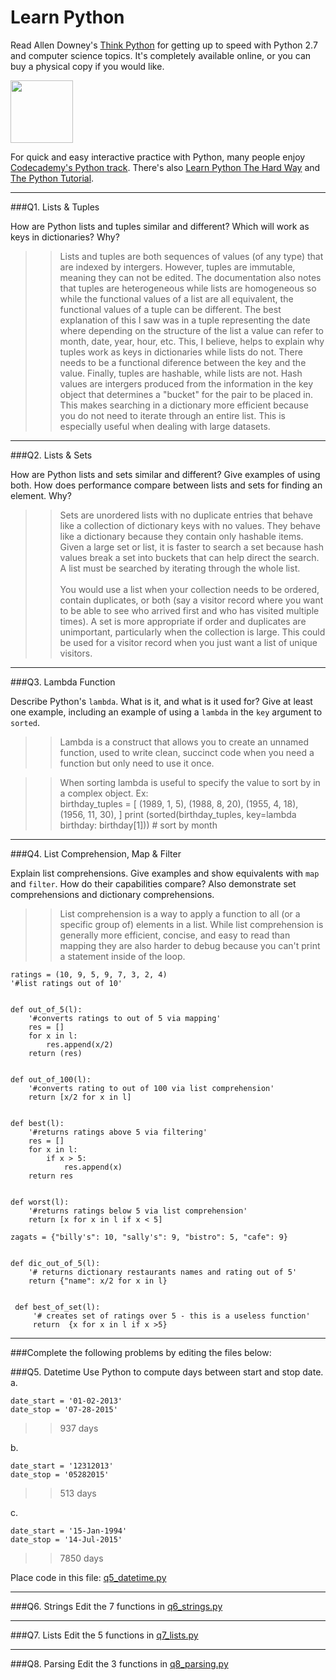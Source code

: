 # Learn Python

Read Allen Downey's [Think Python](http://www.greenteapress.com/thinkpython/) for getting up to speed with Python 2.7 and computer science topics. It's completely available online, or you can buy a physical copy if you would like.

<a href="http://www.greenteapress.com/thinkpython/"><img src="img/think_python.png" style="width: 100px;" target="_blank"></a>

For quick and easy interactive practice with Python, many people enjoy [Codecademy's Python track](http://www.codecademy.com/en/tracks/python). There's also [Learn Python The Hard Way](http://learnpythonthehardway.org/book/) and [The Python Tutorial](https://docs.python.org/2/tutorial/).

---

###Q1. Lists &amp; Tuples

How are Python lists and tuples similar and different? Which will work as keys in dictionaries? Why?

>> Lists and tuples are both sequences of values (of any type) that are indexed by intergers. However, tuples are immutable, meaning they can not be edited. The documentation also notes that tuples are heterogeneous while lists are homogeneous so while the functional values of a list are all equivalent, the functional values of a tuple can be different. The best explanation of this I saw was in a tuple representing the date where depending on the structure of the list a value can refer to month, date, year, hour, etc. This, I believe, helps to explain why tuples work as keys in dictionaries while lists do not. There needs to be a functional diference between the key and the value. Finally, tuples are hashable, while lists are not. Hash values are intergers produced from the information in the key object that determines a "bucket" for the pair to be placed in. This makes searching in a dictionary more efficient because you do not need to iterate through an entire list. This is especially useful when dealing with large datasets.

---

###Q2. Lists &amp; Sets

How are Python lists and sets similar and different? Give examples of using both. How does performance compare between lists and sets for finding an element. Why?

>> Sets are unordered lists with no duplicate entries that behave like a collection of dictionary keys with no values. They behave like a dictionary because they contain only hashable items. Given a large set or list, it is faster to search a set because hash values break a set into buckets that can help direct the search. A list must be searched by iterating through the whole list. </br></br>
You would use a list when your collection needs to be ordered, contain duplicates, or both (say a visitor record where you want to be able to see who arrived first and who has visited multiple times). A set is more appropriate if order and duplicates are unimportant, particularly when the collection is large. This could be used for a visitor record when you just want a list of unique visitors. 

---

###Q3. Lambda Function

Describe Python's `lambda`. What is it, and what is it used for? Give at least one example, including an example of using a `lambda` in the `key` argument to `sorted`.

>> Lambda is a construct that allows you to create an unnamed function, used to write clean, succinct code when you need a function but only need to use it once. </br>

>> When sorting lambda is useful to specify the value to sort by in a complex object. Ex: </br>
birthday_tuples = [
        (1989, 1, 5),
        (1988, 8, 20),
        (1955, 4, 18),
        (1956, 11, 30),
]
print (sorted(birthday_tuples, key=lambda birthday: birthday[1]))   # sort by month


---

###Q4. List Comprehension, Map &amp; Filter

Explain list comprehensions. Give examples and show equivalents with `map` and `filter`. How do their capabilities compare? Also demonstrate set comprehensions and dictionary comprehensions.

>> List comprehension is a way to apply a function to all (or a specific group of) elements in a list. While list comprehension is generally more efficient, concise, and easy to read than mapping they are also harder to debug because you can't print a statement inside of the loop. 

```
ratings = (10, 9, 5, 9, 7, 3, 2, 4)
'#list ratings out of 10'


def out_of_5(l):
    '#converts ratings to out of 5 via mapping'
    res = []
    for x in l:
        res.append(x/2)
    return (res)


def out_of_100(l):
    '#converts rating to out of 100 via list comprehension'
    return [x/2 for x in l]
 

def best(l):
    '#returns ratings above 5 via filtering'
    res = []
    for x in l:
        if x > 5:
            res.append(x)
    return res


def worst(l):
    '#returns ratings below 5 via list comprehension'
    return [x for x in l if x < 5]

zagats = {"billy's": 10, "sally's": 9, "bistro": 5, "cafe": 9}


def dic_out_of_5(l):
    '# returns dictionary restaurants names and rating out of 5'
    return {"name": x/2 for x in l}


 def best_of_set(l):
     '# creates set of ratings over 5 - this is a useless function'
     return  {x for x in l if x >5}
```

---

###Complete the following problems by editing the files below:

###Q5. Datetime
Use Python to compute days between start and stop date.   
a.  

```
date_start = '01-02-2013'    
date_stop = '07-28-2015'
```

>> 937 days

b.  
```
date_start = '12312013'  
date_stop = '05282015'  
```

>> 513 days

c.  
```
date_start = '15-Jan-1994'      
date_stop = '14-Jul-2015'  
```

>> 7850 days

Place code in this file: [q5_datetime.py](python/q5_datetime.py)

---

###Q6. Strings
Edit the 7 functions in [q6_strings.py](python/q6_strings.py)

---

###Q7. Lists
Edit the 5 functions in [q7_lists.py](python/q7_lists.py)

---

###Q8. Parsing
Edit the 3 functions in [q8_parsing.py](python/q8_parsing.py)





